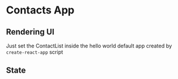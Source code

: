# Contacts App

## Rendering UI
Just set the ContactList inside the hello world default app created by `create-react-app` script

## State